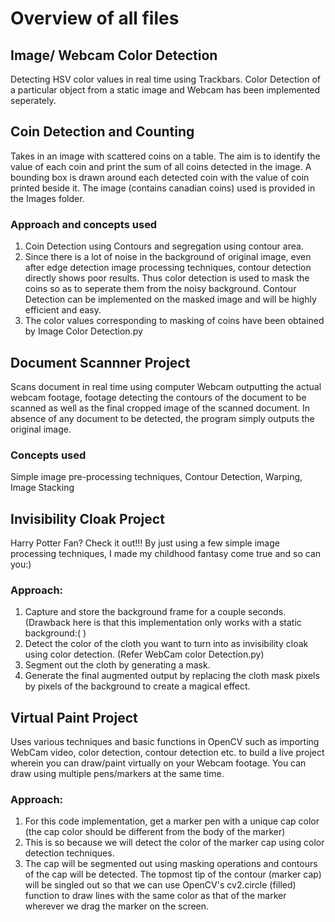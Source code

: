 # Overview of all files

## Image/ Webcam Color Detection
Detecting HSV color values in real time using Trackbars. Color Detection of a particular object from a static image and Webcam has been implemented seperately.

## Coin Detection and Counting
Takes in an image with scattered coins on a table. The aim is to identify the value of each coin and print the sum of all coins detected in the image. A bounding box is drawn around each detected coin with the value of coin printed beside it. The image (contains canadian coins) used is provided in the Images folder.

### Approach and concepts used
1. Coin Detection using Contours and segregation using contour area.
2. Since there is a lot of noise in the background of original image, even after edge detection image processing techniques, contour detection directly shows poor results. 
   Thus color detection is used to mask the coins so as to seperate them from the noisy background. Contour Detection can be implemented on the masked image and will be highly    efficient and easy.
3. The color values corresponding to masking of coins have been obtained by Image Color Detection.py

## Document Scannner Project
Scans document in real time using computer Webcam outputting the actual webcam footage, footage detecting the contours of the document to be scanned as well as the final cropped image of the scanned document. In absence of any document to be detected, the program simply outputs the original image.

### Concepts used
Simple image pre-processing techniques, Contour Detection, Warping, Image Stacking

## Invisibility Cloak Project
Harry Potter Fan? Check it out!!! By just using a few simple image processing techniques, I made my childhood fantasy come true and so can you:)

### Approach:
1. Capture and store the background frame for a couple seconds. (Drawback here is that this implementation only works with a static background:( )
2. Detect the color of the cloth you want to turn into as invisibility cloak using color detection. (Refer WebCam color Detection.py)
3. Segment out the cloth by generating a mask. 
4. Generate the final augmented output by replacing the cloth mask pixels by pixels of the background to create a magical effect. 

## Virtual Paint Project
Uses various techniques and basic functions in OpenCV such as importing WebCam video, color detection, contour detection etc. to build a live project wherein you can draw/paint virtually on your Webcam footage. You can draw using multiple pens/markers at the same time.

### Approach:
1. For this code implementation, get a marker pen with a unique cap color (the cap color should be different from the body of the marker)
2. This is so because we will detect the color of the marker cap using color detection techniques.
3. The cap will be segmented out using masking operations and contours of the cap will be detected. The topmost tip of the contour (marker cap) will be singled out so that we    can use OpenCV's cv2.circle (filled) function to draw lines with the same color as that of the marker wherever we drag the marker on the screen.

